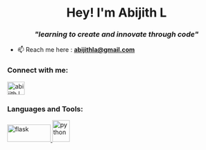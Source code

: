 <h1 align="center">Hey! I'm Abijith L</h1>
<h3 align="center"><b><i>"learning to create and innovate through code"</i></b></h3>

- 📫 Reach me here : **abijithla@gmail.com**

<h3 align="left">Connect with me:</h3>
<p align="left">
<a href="https://linkedin.com/in/abijith-l-3476a0215/" target="blank"><img align="center" src="https://user-images.githubusercontent.com/87352664/190677335-cc9354bf-992d-400a-a8b2-e6a458826b66.png" alt="abijith l" height="30" width="40" /></a>
</p>

<h3 align="left">Languages and Tools:</h3>
<p align="left"> <a href="https://flask.palletsprojects.com/" target="_blank" rel="noreferrer"> <img src="https://user-images.githubusercontent.com/87352664/190678171-c89d9f7e-d48a-4928-9bec-ef8263717d8b.svg" alt="flask" width="100" height="40"/> </a> <a href="https://www.python.org" target="_blank" rel="noreferrer"> <img src="https://user-images.githubusercontent.com/87352664/190677792-039ea032-8c74-4a44-a76f-5f59e4eafb1c.svg" alt="python" width="40" height="50"/> </a> </p>
